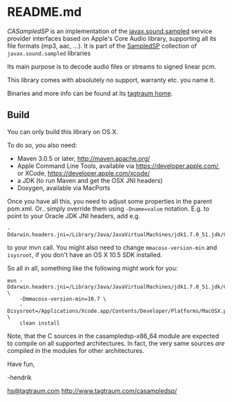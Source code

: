 README.md
==========

*CASampledSP* is an implementation of the
[javax.sound.sampled](http://docs.oracle.com/javase/7/docs/api/javax/sound/sampled/spi/package-summary.html)
service provider interfaces based on Apple's Core Audio library, supporting all its file formats (mp3, aac, ...).
It is part of the [SampledSP](http://www.tagtraum.com/sampledsp.html) collection of `javax.sound.sampled`
libraries

Its main purpose is to decode audio files or streams to signed linear pcm.

This library comes with absolutely no support, warranty etc. you name it.

Binaries and more info can be found at its [tagtraum home](http://www.tagtraum.com/casampledsp/).


Build
-----

You can only build this library on OS X.

To do so, you also need:

- Maven 3.0.5 or later, http://maven.apache.org/
- Apple Command Line Tools, available via https://developer.apple.com/,
  or XCode, https://developer.apple.com/xcode/
- a JDK (to run Maven and get the OSX JNI headers)
- Doxygen, available via MacPorts

Once you have all this, you need to adjust some properties in the parent pom.xml.
Or.. simply override them using `-Dname=value` notation. E.g. to point to your
Oracle JDK JNI headers, add e.g.

    -Ddarwin.headers.jni=/Library/Java/JavaVirtualMachines/jdk1.7.0_51.jdk/Contents/Home/include/

to your mvn call. You might also need to change `mmacosx-version-min` and `isysroot`, if you
don't have an OS X 10.5 SDK installed.

So all in all, something like the following might work for you:

    mvn -Ddarwin.headers.jni=/Library/Java/JavaVirtualMachines/jdk1.7.0_51.jdk/Contents/Home/include/ \
        -Dmmacosx-version-min=10.7 \
        -Disysroot=/Applications/Xcode.app/Contents/Developer/Platforms/MacOSX.platform/Developer/SDKs/MacOSX10.7.sdk/ \
        clean install

Note, that the C sources in the casampledsp-x86_64 module are expected to compile on
all supported architectures. In fact, the very same sources *are* compiled in the modules
for other architectures.


Have fun,

-hendrik

hs@tagtraum.com
http://www.tagtraum.com/casampledsp/